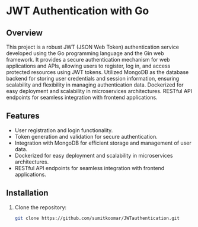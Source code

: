 # JWT Authentication with Go


## Overview

This project is a robust JWT (JSON Web Token) authentication service developed using the Go programming language and the Gin web framework.
It provides a secure authentication mechanism for web applications and APIs, allowing users to register, log in, and access protected resources using JWT tokens.
Utilized MongoDB as the database backend for storing user credentials and session information, ensuring scalability and flexibility in managing authentication data.
Dockerized for easy deployment and scalability in microservices architectures.
RESTful API endpoints for seamless integration with frontend applications.

## Features

- User registration and login functionality.
- Token generation and validation for secure authentication.
- Integration with MongoDB for efficient storage and management of user data.
- Dockerized for easy deployment and scalability in microservices architectures.
- RESTful API endpoints for seamless integration with frontend applications.

## Installation

1. Clone the repository:

   ```bash
   git clone https://github.com/sumitkoomar/JWTauthentication.git
